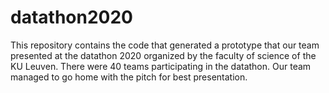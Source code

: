 # datathon2020
This repository contains the code that generated a prototype that our team presented at the datathon 2020 organized by the faculty of science of the KU Leuven. There were 40 teams participating in the datathon. Our team managed to go home with the pitch for best presentation.
